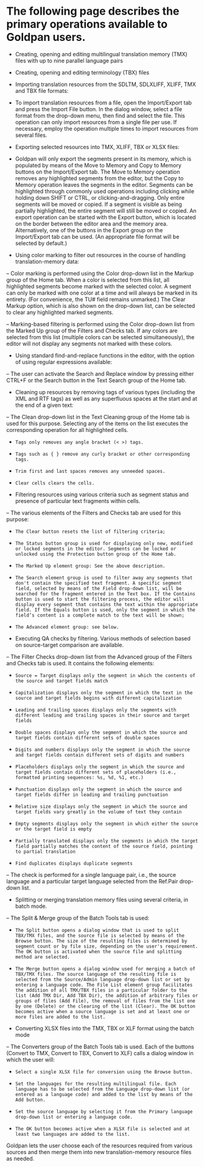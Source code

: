 # The following page describes the primary operations available to Goldpan users.

* Creating, opening and editing multilingual translation memory (TMX) files with up to nine parallel language pairs

* Creating, opening and editing terminology (TBX) files

* Importing translation resources from the SDLTM, SDLXLIFF, XLIFF, TMX and TBX file formats:

 - To import translation resources from a file, open the Import/Export tab and press the Import File button. In the dialog window, select a file format from the drop-down menu, then find and select the file. This operation can only import resources from a single file per use. If necessary, employ the operation multiple times to import resources from several files.

* Exporting selected resources into TMX, XLIFF, TBX or XLSX files:

- Goldpan will only export the segments present in its memory, which is populated by means of the Move to Memory and Copy to Memory buttons on the Import/Export tab. The Move to Memory operation removes any highlighted segments from the editor, but the Copy to Memory operation leaves the segments in the editor. Segments can be highlighted through commonly used operations including clicking while holding down SHIFT or CTRL, or clicking-and-dragging. Only entire segments will be moved or copied. If a segment is visible as being partially highlighted, the entire segment will still be moved or copied. An export operation can be started with the Export button, which is located on the border between the editor area and the memory area. Alternatively, one of the buttons in the Export group on the Import/Export tab can be used. (An appropriate file format will be selected by default.)

* Using color marking to filter out resources in the course of handling translation-memory data:

– Color marking is performed using the Color drop-down list in the Markup group of the Home tab. When a color is selected from this list, all highlighted segments become marked with the selected color. A segment can only be marked with one color at a time and will always be marked in its entirety. (For convenience, the TU# field remains unmarked.) The Clear Markup option, which is also shown on the drop-down list, can be selected to clear any highlighted marked segments.

– Marking-based filtering is performed using the Color drop-down list from the Marked Up group of the Filters and Checks tab. If any colors are selected from this list (multiple colors can be selected simultaneously), the editor will not display any segments not marked with these colors.

* Using standard find-and-replace functions in the editor, with the option of using regular expressions available:

–    The user can activate the Search and Replace window by pressing either CTRL+F or the Search button in the Text Search group of the Home tab.

* Cleaning up resources by removing tags of various types (including the XML and RTF tags) as well as any superfluous spaces at the start and at the end of a given text:

–    The Clean drop-down list in the Text Cleaning group of the Home tab is used for this purpose. Selecting any of the items on the list executes the corresponding operation for all highlighted cells.

-     Tags only removes any angle bracket (< >) tags.

-     Tags such as { } remove any curly bracket or other corresponding tags.

-     Trim first and last spaces removes any unneeded spaces.

-     Clear cells clears the cells.

* Filtering resources using various criteria such as segment status and presence of particular text fragments within cells.

–    The various elements of the Filters and Checks tab are used for this purpose:

-     The Clear button resets the list of filtering criteria;

-     The Status button group is used for displaying only new, modified or locked segments in the editor. Segments can be locked or unlocked using the Protection button group of the Home tab.

-     The Marked Up element group: See the above description.

-     The Search element group is used to filter away any segments that don't contain the specified text fragment. A specific segment field, selected by means of the Field drop-down list, will be searched for the fragment entered in the Text box. If the Contains button is used to start the filtering process, the editor will display every segment that contains the text within the appropriate field. If the Equals button is used, only the segment in which the field’s content is a complete match to the text will be shown;

-     The Advanced element group: see below.

* Executing QA checks by filtering. Various methods of selection based on source-target comparison are available.

–    The Filter Checks drop-down list from the Advanced group of the Filters and Checks tab is used. It contains the following elements:

-     Source = Target displays only the segment in which the contents of the source and target fields match

-     Capitalization displays only the segment in which the text in the source and target fields begins with different capitalization

-     Leading and trailing spaces displays only the segments with different leading and trailing spaces in their source and target fields

-     Double spaces displays only the segment in which the source and target fields contain different sets of double spaces

-     Digits and numbers displays only the segment in which the source and target fields contain different sets of digits and numbers

-     Placeholders displays only the segment in which the source and target fields contain different sets of placeholders (i.e., formatted printing sequences: %s, %d, %1, etc.)

-     Punctuation displays only the segment in which the source and target fields differ in leading and trailing punctuation

-     Relative size displays only the segment in which the source and target fields vary greatly in the volume of text they contain

-     Empty segments displays only the segment in which either the source or the target field is empty

-     Partially translated displays only the segments in which the target field partially matches the content of the source field, pointing to partial translation

-     Find duplicates displays duplicate segments

–    The check is performed for a single language pair, i.e., the source language and a particular target language selected from the Ref.Pair drop-down list.

* Splitting or merging translation memory files using several criteria, in batch mode.

–    The Split & Merge group of the Batch Tools tab is used:

-     The Split button opens a dialog window that is used to split TBX/TMX files, and the source file is selected by means of the Browse button. The size of the resulting files is determined by segment count or by file size, depending on the user's requirement. The OK button is activated when the source file and splitting method are selected.

-     The Merge button opens a dialog window used for merging a batch of TBX/TMX files. The source language of the resulting file is selected from the Source/Admin language drop-down list or set by entering a language code. The File List element group facilitates the addition of all TMX/TBX files in a particular folder to the list (Add TMX Dir, Add TBX Dir), the addition of arbitrary files or groups of files (Add File), the removal of files from the list one by one (Delete) or the clearing of the list (Clear). The OK button becomes active when a source language is set and at least one or more files are added to the list.

* Converting XLSX files into the TMX, TBX or XLF format using the batch mode

–    The Converters group of the Batch Tools tab is used. Each of the buttons (Convert to TMX, Convert to TBX, Convert to XLF) calls a dialog window in which the user will:

-     Select a single XLSX file for conversion using the Browse button.

-     Set the languages for the resulting multilingual file. Each language has to be selected from the Language drop-down list (or entered as a language code) and added to the list by means of the Add button.

-     Set the source language by selecting it from the Primary language drop-down list or entering a language code.

-     The OK button becomes active when a XLSX file is selected and at least two languages are added to the list.

Goldpan lets the user choose each of the resources required from various sources and then merge them into new translation-memory resource files as needed.

